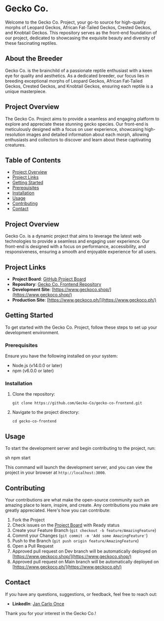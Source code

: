 # Gecko Co.

Welcome to the Gecko Co. Project, your go-to source for high-quality morphs of Leopard Geckos, African Fat-Tailed Geckos, Crested Geckos, and Knobtail Geckos. This repository serves as the front-end foundation of our project, dedicated to showcasing the exquisite beauty and diversity of these fascinating reptiles.

## About the Breeder

Gecko Co. is the brainchild of a passionate reptile enthusiast with a keen eye for quality and aesthetics. As a dedicated breeder, our focus lies in breeding exceptional morphs of Leopard Geckos, African Fat-Tailed Geckos, Crested Geckos, and Knobtail Geckos, ensuring each reptile is a unique masterpiece.

## Project Overview

The Gecko Co. Project aims to provide a seamless and engaging platform to explore and appreciate these stunning gecko species. Our front-end is meticulously designed with a focus on user experience, showcasing high-resolution images and detailed information about each morph, allowing enthusiasts and collectors to discover and learn about these captivating creatures.

## Table of Contents

- [Project Overview](#project-overview)
- [Project Links](#project-links)
- [Getting Started](#getting-started)
- [Prerequisites](#prerequisites)
- [Installation](#installation)
- [Usage](#usage)
- [Contributing](#contributing)
- [Contact](#contact)

## Project Overview

Gecko Co. is a dynamic project that aims to leverage the latest web technologies to provide a seamless and engaging user experience. Our front-end is designed with a focus on performance, accessibility, and responsiveness, ensuring a smooth and enjoyable experience for all users.

## Project Links

- **Project Board**: [GitHub Project Board](https://github.com/orgs/Gecko-Co/projects/1/)
- **Repository**: [Gecko Co. Frontend Repository](https://github.com/Gecko-Co/gecko-co-frontend)
- **Development Site**: [https://www.geckoco.shop/](https://www.geckoco.shop/)
- **Production Site**: [https://www.geckoco.ph/](https://www.geckoco.ph/)

## Getting Started

To get started with the Gecko Co. Project, follow these steps to set up your development environment.

### Prerequisites

Ensure you have the following installed on your system:

- Node.js (v14.0.0 or later)
- npm (v6.0.0 or later)

### Installation

1. Clone the repository:

   `git clone https://github.com/Gecko-Co/gecko-co-frontend.git `

2. Navigate to the project directory:

   `cd gecko-co-frontend `

## Usage

To start the development server and begin contributing to the project, run:

sh npm start

This command will launch the development server, and you can view the project in your browser at `http://localhost:3000`.

## Contributing

Your contributions are what make the open-source community such an amazing place to learn, inspire, and create. Any contributions you make are greatly appreciated. Here's how you can contribute:

1. Fork the Project
2. Check issues on the [Project Board](https://github.com/orgs/Gecko-Co/projects/1/) with Ready status
3. Create your Feature Branch (`git checkout -b feature/AmazingFeature`)
4. Commit your Changes (`git commit -m 'Add some AmazingFeature'`)
5. Push to the Branch (`git push origin feature/AmazingFeature`)
6. Open a Pull Request
7. Approved pull request on Dev branch will be automatically deployed on [https://www.geckoco.shop/](https://www.geckoco.shop/)
8. Approved pull request on Main branch will be automatically deployed on [https://www.geckoco.ph/](https://www.geckoco.ph/)

## Contact

If you have any questions, suggestions, or feedback, feel free to reach out:

- **LinkedIn**: [Jan Carlo Once](https://www.linkedin.com/in/jancarloonce)

Thank you for your interest in the Gecko Co.!
